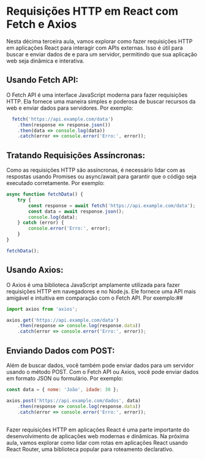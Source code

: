 ## <h1>Requisições HTTP em React com Fetch e Axios</h1>


Nesta décima terceira aula, vamos explorar como fazer requisições HTTP em aplicações React para interagir com APIs externas. Isso é útil para buscar e enviar dados de e para um servidor, permitindo que sua aplicação web seja dinâmica e interativa.

## **Usando Fetch API**: 


O Fetch API é uma interface JavaScript moderna para fazer requisições HTTP. Ela fornece uma maneira simples e poderosa de buscar recursos da web e enviar dados para servidores. Por exemplo:
```javascript
  fetch('https://api.example.com/data')
    .then(response => response.json())
    .then(data => console.log(data))
    .catch(error => console.error('Erro:', error));

```

##  


## **Tratando Requisições Assíncronas**: 


Como as requisições HTTP são assíncronas, é necessário lidar com as respostas usando Promises ou async/await para garantir que o código seja executado corretamente. Por exemplo:
```javascript
async function fetchData() {
    try {
        const response = await fetch('https://api.example.com/data');
        const data = await response.json();
        console.log(data);
    } catch (error) {
        console.error('Erro:', error);
    }
}

fetchData();

```
##  


## **Usando Axios**: 


O Axios é uma biblioteca JavaScript amplamente utilizada para fazer requisições HTTP em navegadores e no Node.js. Ele fornece uma API mais amigável e intuitiva em comparação com o Fetch API. Por exemplo:##  
```javascript
import axios from 'axios';

axios.get('https://api.example.com/data')
    .then(response => console.log(response.data))
    .catch(error => console.error('Erro:', error));

```

##


## **Enviando Dados com POST**: 


Além de buscar dados, você também pode enviar dados para um servidor usando o método POST. Com o Fetch API ou Axios, você pode enviar dados em formato JSON ou formulário. Por exemplo:
```javascript
const data = { nome: 'João', idade: 30 };

axios.post('https://api.example.com/dados', data)
    .then(response => console.log(response.data))
    .catch(error => console.error('Erro:', error));

```
##


Fazer requisições HTTP em aplicações React é uma parte importante do desenvolvimento de aplicações web modernas e dinâmicas. Na próxima aula, vamos explorar como lidar com rotas em aplicações React usando React Router, uma biblioteca popular para roteamento declarativo.
